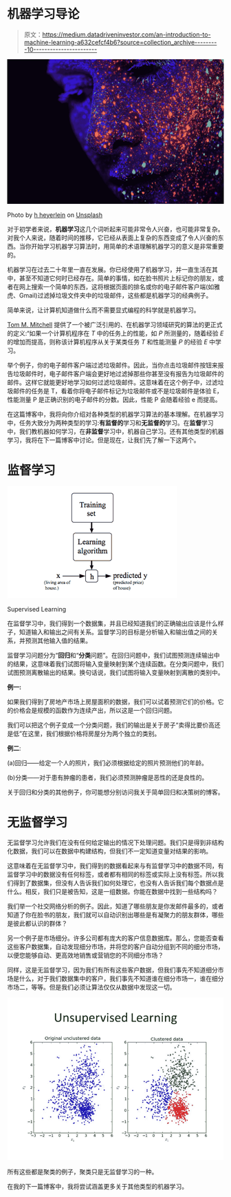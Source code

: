 # 机器学习导论

> 原文：<https://medium.datadriveninvestor.com/an-introduction-to-machine-learning-a632cefcf4b6?source=collection_archive---------10----------------------->

![](img/336552af8a0cc850cee96710142359c9.png)

Photo by [h heyerlein](https://unsplash.com/@heyerlein?utm_source=medium&utm_medium=referral) on [Unsplash](https://unsplash.com?utm_source=medium&utm_medium=referral)

对于初学者来说，**机器学习**这几个词听起来可能非常令人兴奋，也可能非常复杂。对我个人来说，随着时间的推移，它已经从表面上复杂的东西变成了令人兴奋的东西。当你开始学习机器学习算法时，用简单的术语理解机器学习的意义是非常重要的。

机器学习在过去二十年里一直在发展。你已经使用了机器学习，并一直生活在其中，甚至不知道它何时已经存在。简单的事情，如在脸书照片上标记你的朋友，或者在网上搜索一个简单的东西，这将根据页面的排名或你的电子邮件客户端(如雅虎、Gmail)过滤掉垃圾文件夹中的垃圾邮件，这些都是机器学习的经典例子。

简单来说，让计算机知道做什么而不需要显式编程的科学就是机器学习。

[Tom M. Mitchell](https://en.wikipedia.org/wiki/Tom_M._Mitchell) 提供了一个被广泛引用的、在机器学习领域研究的算法的更正式的定义:“如果一个计算机程序在 *T* 中的任务上的性能，如 *P* 所测量的，随着经验 *E* 的增加而提高，则称该计算机程序从关于某类任务 *T* 和性能测量 *P* 的经验 *E* 中学习。

举个例子，你的电子邮件客户端过滤垃圾邮件。因此，当你点击垃圾邮件按钮来报告垃圾邮件时，电子邮件客户端会更好地过滤掉那些你甚至没有报告为垃圾邮件的邮件。这样它就能更好地学习如何过滤垃圾邮件。这意味着在这个例子中，过滤垃圾邮件的任务是 T，看着你将电子邮件标记为垃圾邮件或不是垃圾邮件是体验 E，性能测量 P 是正确识别的电子邮件的分数。因此，性能 P 会随着经验 e 而提高。

在这篇博客中，我将向你介绍对各种类型的机器学习算法的基本理解。在机器学习中，任务大致分为两种类型的学习:**有监督的**学习和**无监督的**学习。在**监督**学习中，我们教机器如何学习，在**非监督**学习中，机器自己学习。还有其他类型的机器学习，我将在下一篇博客中讨论。但是现在，让我们先了解一下这两个。

# 监督学习

![](img/28303bf53022a28749b4826d9d5a8a30.png)

Supervised Learning

在监督学习中，我们得到一个数据集，并且已经知道我们的正确输出应该是什么样子，知道输入和输出之间有关系。监督学习的目标是分析输入和输出值之间的关系，并预测其他输入值的结果。

监督学习问题分为“**回归**和“**分类**问题”。在回归问题中，我们试图预测连续输出中的结果，这意味着我们试图将输入变量映射到某个连续函数。在分类问题中，我们试图预测离散输出的结果。换句话说，我们试图将输入变量映射到离散的类别中。

**例一:**

如果我们得到了房地产市场上房屋面积的数据，我们可以试着预测它们的价格。它的价格会是规模的函数作为连续产出，所以这是一个回归问题。

我们可以把这个例子变成一个分类问题，我们的输出是关于房子“卖得比要价高还是低”在这里，我们根据价格将房屋分为两个独立的类别。

**例二**:

(a)回归——给定一个人的照片，我们必须根据给定的照片预测他们的年龄。

(b)分类——对于患有肿瘤的患者，我们必须预测肿瘤是恶性的还是良性的。

关于回归和分类的其他例子，你可能想分别访问我关于简单回归和决策树的博客。

# 无监督学习

无监督学习允许我们在没有任何给定输出的情况下处理问题。我们只是得到非结构化数据，我们可以在数据中构建结构，但我们不一定知道变量对结果的影响。

这意味着在无监督学习中，我们得到的数据看起来与有监督学习中的数据不同，有监督学习中的数据没有任何标签，或者都有相同的标签或实际上没有标签。所以我们得到了数据集，但没有人告诉我们如何处理它，也没有人告诉我们每个数据点是什么。相反，我们只是被告知，这是一组数据。你能在数据中找到一些结构吗？

我们举一个社交网络分析的例子。因此，知道了哪些朋友是你发邮件最多的，或者知道了你在脸书的朋友，我们就可以自动识别出哪些是有凝聚力的朋友群体，哪些是彼此都认识的群体？

另一个例子是市场细分。许多公司都有庞大的客户信息数据库。那么，您能否查看这些客户数据集，自动发现细分市场，并将您的客户自动分组到不同的细分市场，以便您能够自动、更高效地销售或营销您的不同细分市场？

同样，这是无监督学习，因为我们有所有这些客户数据，但我们事先不知道细分市场是什么，对于我们数据集中的客户，我们事先不知道谁在细分市场一，谁在细分市场二，等等。但是我们必须让算法仅仅从数据中发现这一切。

![](img/953ecabd32e7aa19d3a885b650006666.png)

所有这些都是聚类的例子，聚类只是无监督学习的一种。

在我的下一篇博客中，我将尝试涵盖更多关于其他类型的机器学习。